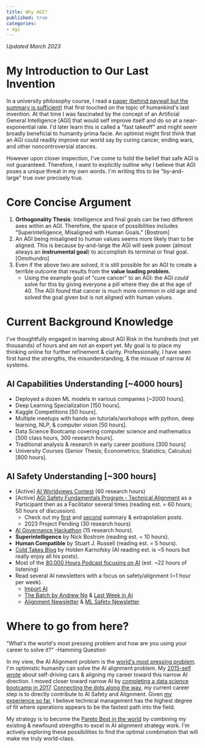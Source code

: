 ```yaml
---
title: Why AGI?
published: true
categories:
- agi
---
```

_Updated March 2023_

# My Introduction to Our Last Invention
In a university philosophy course, I read a
[paper (behind paywall but the summary is sufficient)](https://www.sciencedirect.com/science/article/abs/pii/S0065245808604180) 
that first touched on the topic of humankind's last invention. 
At that time I was fascinated by the concept of an Artificial General Intelligence [AGI]
that would self improve itself and do so at a near-exponential rate. 
I'd later learn this is called a "fast takeoff" and might _seem_ broadly beneficial to humanity prima facie. 
An optimist might first think that an AGI could readily improve our world say by curing cancer, ending wars, 
and other noncontroversial stances.

However upon closer inspection, I've come to hold the belief that safe AGI is not guaranteed. 
Therefore, I want to explicitly outline why I believe that AGI poses a unique threat in my own words. 
I'm writing this to be "by-and-large" true over precisely true.

# Core Concise Argument
1. **Orthogonality Thesis**: Intelligence and final goals can be two different axes within an AGI. Therefore, the space of possibilities includes "Superintelligence, Misaligned with Human Goals." [Bostrom]
2. An AGI being misaligned to human values seems more likely than to be aligned. This is because by-and-large the AGI will seek power (almost always an **instrumental goal**) to accomplish its terminal or final goal. [Omohundro]
3. Even if the above two are solved, it is still possible for an AGI to create a terrible outcome that results from the **value loading problem.**
   - Using the example goal of "cure cancer" to an AGI: the AGI _could_ solve for this by giving everyone a pill where they die at the age of 40. The AGI found that cancer is much more common in old age and solved the goal given but is not aligned with human values.

# Current Background Knowledge
I've thoughtfully engaged in learning about AGI Risk in the hundreds (not yet thousands) of hours and am not an expert yet. 
My goal is to place my thinking online for further refinement & clarity. 
Professionally, I have seen first hand the strengths, the misunderstanding, & the misuse of narrow AI systems.

## AI Capabilities Understanding [~4000 hours]
- Deployed a dozen ML models in various companies [~2000 hours].
- Deep Learning Specialization [150 hours].
- Kaggle Competitions [50 hours].
- Multiple meetups with hands on tutorials/workshops with python, deep learning, NLP, & computer vision [50 hours].
- Data Science Bootcamp covering computer science and mathematics [500 class hours, 300 research hours].
- Traditional analysis & research in early career positions [300 hours]
- University Courses (Senior Thesis; Econometrics; Statistics; Calculus) [800 hours].

## AI Safety Understanding [~300 hours]
- [Active] [AI Worldviews Contest](https://www.openphilanthropy.org/open-philanthropy-ai-worldviews-contest/) (60 research hours)
- [Active] [AGI Safety Fundamentals Program - Technical Alignment](https://www.eacambridge.org/technical-alignment-curriculum) as a Participant then as a Facilitator several times (reading est. = 60 hours; 50 hours of discussion).
     - Check out my [first](./AGI-Safety-Program-Part-1) and [second](./AGI-Safety-Program-Part-2) summary & extrapolation posts. 
     - 2023 Project Pending (30 research hours)
- [AI Governance Hackathon](https://itch.io/jam/ai-gov) (15 research hours).
- **Superintelligence** by Nick Bostrom (reading est. = 10 hours).
- **Human Compatible** by Stuart J. Russell (reading est. = 5 hours).
- [Cold Takes Blog](https://cold-takes.com/) by Holden Karnofsky (AI reading est. is ~5 hours but really enjoy all his posts).
- Most of the [80,000 Hours Podcast focusing on AI](https://80000hours.org/topic/world-problems/most-pressing-problems/artificial-intelligence/?content-type=podcast) (est. ~22 hours of listening) 
- Read several AI newsletters with a focus on safety/alignment (~1 hour per week).
     - [Import AI](https://jack-clark.net/)
     - [The Batch by Andrew Ng](https://www.deeplearning.ai/the-batch/) & [Last Week in AI](https://lastweekin.ai/)
     - [Alignment Newsletter](http://rohinshah.com/alignment-newsletter/) & [ML Safety Newsletter](https://newsletter.mlsafety.org/)

# Where to go from here?
"What's the world's most pressing problem and how are you using your career to solve it?" -Hamming Question

In my view, the AI Alignment problem is the [world's most pressing problem](https://80000hours.org/articles/problem-framework/#introducing-how-we-define-the-factors). 
I'm optimistic humanity can solve the AI alignment problem. 
My [2015-self wrote](./Reaching-The-Summit) about self-driving cars & aligning my career toward this narrow AI direction. 
I moved closer toward narrow AI by [completing a data science bootcamp in 2017](./Bootcamp-And-Beyond). 
[Connecting the dots along the way](https://youtu.be/UF8uR6Z6KLc), 
my current career step is to directly contribute to AI Safety and Alignment. 
Given [my experience so far](./All-Jobs-to-Date), I believe technical management has the highest degree of fit 
where operations appears to be the fastest path into the field.

My strategy is to become the [Pareto Best in the world](https://www.lesswrong.com/posts/XvN2QQpKTuEzgkZHY/being-the-pareto-best-in-the-world) 
by combining my existing & newfound strengths to excel in AI alignment strategy work. 
I'm actively exploring these possibilities to find the optimal combination that will make me truly world-class.